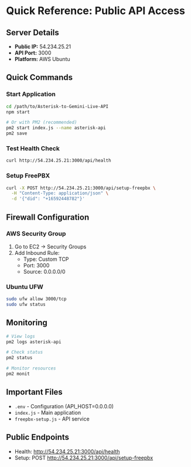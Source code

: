 # Quick Reference: Public API Access

## Server Details
- **Public IP:** 54.234.25.21
- **API Port:** 3000
- **Platform:** AWS Ubuntu

## Quick Commands

### Start Application
```bash
cd /path/to/Asterisk-to-Gemini-Live-API
npm start

# Or with PM2 (recommended)
pm2 start index.js --name asterisk-api
pm2 save
```

### Test Health Check
```bash
curl http://54.234.25.21:3000/api/health
```

### Setup FreePBX
```bash
curl -X POST http://54.234.25.21:3000/api/setup-freepbx \
  -H "Content-Type: application/json" \
  -d '{"did": "+16592448782"}'
```

## Firewall Configuration

### AWS Security Group
1. Go to EC2 → Security Groups
2. Add Inbound Rule:
   - Type: Custom TCP
   - Port: 3000
   - Source: 0.0.0.0/0

### Ubuntu UFW
```bash
sudo ufw allow 3000/tcp
sudo ufw status
```

## Monitoring
```bash
# View logs
pm2 logs asterisk-api

# Check status
pm2 status

# Monitor resources
pm2 monit
```

## Important Files
- `.env` - Configuration (API_HOST=0.0.0.0)
- `index.js` - Main application
- `freepbx-setup.js` - API service

## Public Endpoints
- Health: http://54.234.25.21:3000/api/health
- Setup: POST http://54.234.25.21:3000/api/setup-freepbx

